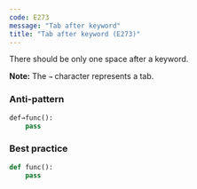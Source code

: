 ```yaml
---
code: E273
message: "Tab after keyword"
title: "Tab after keyword (E273)"
---
```


There should be only one space after a keyword.

**Note:** The `→` character represents a tab.

### Anti-pattern

```python
def→func():
    pass
```

### Best practice

```python
def func():
    pass
```
